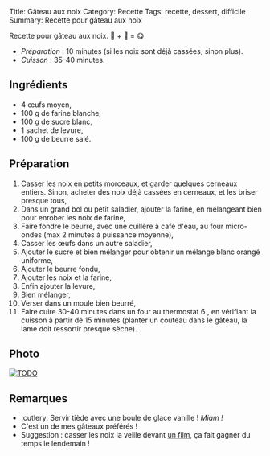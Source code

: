 Title: Gâteau aux noix
Category: Recette
Tags: recette, dessert, difficile
Summary: Recette pour gâteau aux noix

Recette pour gâteau aux noix. :cake: + :chestnut: = :yum:

- *Préparation* : 10 minutes (si les noix sont déjà cassées, sinon plus).
- *Cuisson* : 35-40 minutes.

## Ingrédients
- 4 œufs moyen,
- 100 g de farine blanche,
- 100 g de sucre blanc,
- 1 sachet de levure,
- 100 g de beurre salé.

## Préparation
1. Casser les noix en petits morceaux, et garder quelques cerneaux entiers. Sinon, acheter des noix déjà cassées en cerneaux, et les briser presque tous,
2. Dans un grand bol ou petit saladier, ajouter la farine, en mélangeant bien pour enrober les noix de farine,
3. Faire fondre le beurre, avec une cuillère à café d'eau, au four micro-ondes (max 2 minutes à puissance moyenne),
4. Casser les œufs dans un autre saladier,
5. Ajouter le sucre et bien mélanger pour obtenir un mélange blanc orangé uniforme,
6. Ajouter le beurre fondu,
7. Ajouter les noix et la farine,
8. Enfin ajouter la levure,
9. Bien mélanger,
10. Verser dans un moule bien beurré,
11. Faire cuire 30-40 minutes dans un four au thermostat 6 <i class="fa fa-thermometer-full" aria-hidden="true"></i>, en vérifiant la cuisson à partir de 15 minutes (planter un couteau dans le gâteau, la lame doit ressortir presque sèche).

## Photo
[![TODO]({filename}images/blank.png)](#)

## Remarques
- :cutlery: Servir tiède avec une boule de glace vanille ! *Miam !*
- C'est un de mes gâteaux préférés !
- Suggestion : casser les noix la veille devant [un film](http://perso.crans.org/besson/top10.fr.html#mes-10-films-preferes), ça fait gagner du temps le lendemain !
